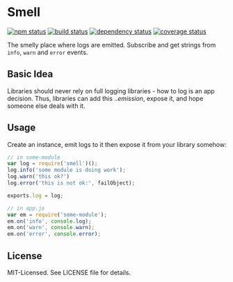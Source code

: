 # Smell
[![npm status](http://img.shields.io/npm/v/smell.svg)](https://www.npmjs.org/package/smell)
[![build status](https://secure.travis-ci.org/clux/smell.svg)](http://travis-ci.org/clux/smell)
[![dependency status](https://david-dm.org/clux/smell.svg)](https://david-dm.org/clux/smell)
[![coverage status](http://img.shields.io/coveralls/clux/smell.svg)](https://coveralls.io/r/clux/smell)

The smelly place where logs are emitted. Subscribe and get strings from `info`, `warn` and `error` events.

## Basic Idea
Libraries should never rely on full logging libraries - how to log is an app decision. Thus, libraries can add this .._emission_, expose it, and hope someone else deals with it.

## Usage
Create an instance, emit logs to it then expose it from your library somehow:

```js
// in some-module
var log = require('smell')();
log.info('some module is doing work');
log.warn('this ok?')
log.error('this is not ok:', failObject);

exports.log = log;

// in app.js
var em = require('some-module');
em.on('info', console.log);
em.on('warn', console.warn);
em.on('error', console.error);
```

## License
MIT-Licensed. See LICENSE file for details.
